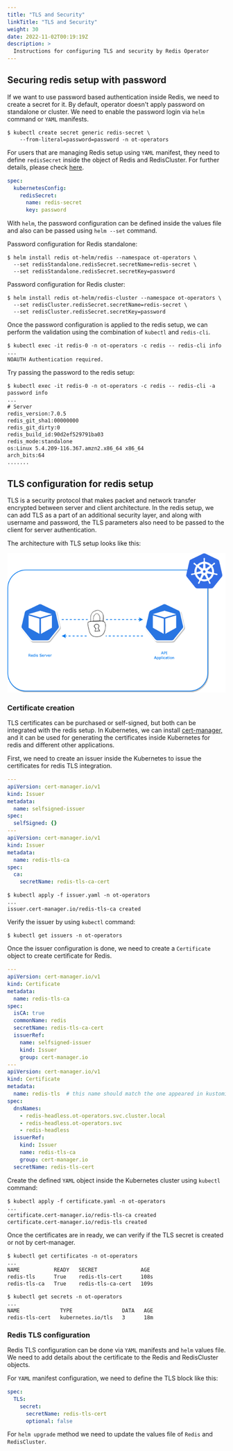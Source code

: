 ```yaml
---
title: "TLS and Security"
linkTitle: "TLS and Security"
weight: 30
date: 2022-11-02T00:19:19Z
description: >
  Instructions for configuring TLS and security by Redis Operator
---
```


## Securing redis setup with password

If we want to use password based authentication inside Redis, we need to create a secret for it. By default, operator doesn't apply password on standalone or cluster. We need to enable the password login via `helm` command or `YAML` manifests.

```shell
$ kubectl create secret generic redis-secret \
    --from-literal=password=password -n ot-operators
```

For users that are managing Redis setup using `YAML` manifest, they need to define `redisSecret` inside the object of Redis and RedisCluster. For further details, please check [here](../../crd-reference/redis-api/#existingpasswordsecret).

```yaml
spec:
  kubernetesConfig:
    redisSecret:
      name: redis-secret
      key: password
```

With `helm`, the password configuration can be defined inside the values file and also can be passed using `helm --set` command.

Password configuration for Redis standalone:

```shell
$ helm install redis ot-helm/redis --namespace ot-operators \
  --set redisStandalone.redisSecret.secretName=redis-secret \
  --set redisStandalone.redisSecret.secretKey=password
```

Password configuration for Redis cluster:

```shell
$ helm install redis ot-helm/redis-cluster --namespace ot-operators \
  --set redisCluster.redisSecret.secretName=redis-secret \
  --set redisCluster.redisSecret.secretKey=password
```

Once the password configuration is applied to the redis setup, we can perform the validation using the combination of `kubectl` and `redis-cli`.

```shell
$ kubectl exec -it redis-0 -n ot-operators -c redis -- redis-cli info
...
NOAUTH Authentication required.
```

Try passing the password to the redis setup:

```shell
$ kubectl exec -it redis-0 -n ot-operators -c redis -- redis-cli -a password info
...
# Server
redis_version:7.0.5
redis_git_sha1:00000000
redis_git_dirty:0
redis_build_id:90d2ef529791ba03
redis_mode:standalone
os:Linux 5.4.209-116.367.amzn2.x86_64 x86_64
arch_bits:64
.......
```

## TLS configuration for redis setup

TLS is a security protocol that makes packet and network transfer encrypted between server and client architecture. In the redis setup, we can add TLS as a part of an additional security layer, and along with username and password, the TLS parameters also need to be passed to the client for server authentication.

The architecture with TLS setup looks like this:

<div align="center">
    <img src="../../../../../static/images/redis-tls.png">
</div>

### Certificate creation

TLS certificates can be purchased or self-signed, but both can be integrated with the redis setup. In Kubernetes, we can install [cert-manager,](https://cert-manager.io/docs/) and it can be used for generating the certificates inside Kubernetes for redis and different other applications.

First, we need to create an issuer inside the Kubernetes to issue the certificates for redis TLS integration.

```yaml
---
apiVersion: cert-manager.io/v1
kind: Issuer
metadata:
  name: selfsigned-issuer
spec:
  selfSigned: {}
---
apiVersion: cert-manager.io/v1
kind: Issuer
metadata:
  name: redis-tls-ca
spec:
  ca:
    secretName: redis-tls-ca-cert
```

```shell
$ kubectl apply -f issuer.yaml -n ot-operators
...
issuer.cert-manager.io/redis-tls-ca created
```

Verify the issuer by using `kubectl` command:

```shell
$ kubectl get issuers -n ot-operators
```

Once the issuer configuration is done, we need to create a `Certificate` object to create certificate for Redis.

```yaml
---
apiVersion: cert-manager.io/v1
kind: Certificate
metadata:
  name: redis-tls-ca
spec:
  isCA: true
  commonName: redis
  secretName: redis-tls-ca-cert
  issuerRef:
    name: selfsigned-issuer
    kind: Issuer
    group: cert-manager.io
---
apiVersion: cert-manager.io/v1
kind: Certificate
metadata:
  name: redis-tls  # this name should match the one appeared in kustomizeconfig.yaml
spec:
  dnsNames:
    - redis-headless.ot-operators.svc.cluster.local
    - redis-headless.ot-operators.svc
    - redis-headless
  issuerRef:
    kind: Issuer
    name: redis-tls-ca
    group: cert-manager.io
  secretName: redis-tls-cert
```

Create the defined `YAML` object inside the Kubernetes cluster using `kubectl` command:

```shell
$ kubectl apply -f certificate.yaml -n ot-operators
...
certificate.cert-manager.io/redis-tls-ca created
certificate.cert-manager.io/redis-tls created
```

Once the certificates are in ready, we can verify if the TLS secret is created or not by cert-manager.

```shell
$ kubectl get certificates -n ot-operators
...
NAME           READY   SECRET              AGE
redis-tls      True    redis-tls-cert      108s
redis-tls-ca   True    redis-tls-ca-cert   109s
```

```shell
$ kubectl get secrets -n ot-operators
...
NAME             TYPE                DATA   AGE
redis-tls-cert   kubernetes.io/tls   3      18m
```

### Redis TLS configuration

Redis TLS configuration can be done via `YAML` manifests and `helm` values file. We need to add details about the certificate to the Redis and RedisCluster objects.

For `YAML` manifest configuration, we need to define the TLS block like this:

```yaml
spec:
  TLS:
    secret:
      secretName: redis-tls-cert
      optional: false
```

For `helm upgrade` method we need to update the values file of `Redis` and `RedisCluster`.
